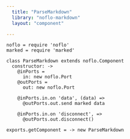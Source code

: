 ```yaml
---
  title: "ParseMarkdown"
  library: "noflo-markdown"
  layout: "component"

---
```


    noflo = require 'noflo'
    marked = require 'marked'
    
    class ParseMarkdown extends noflo.Component
      constructor: ->
        @inPorts =
          in: new noflo.Port
        @outPorts =
          out: new noflo.Port
    
        @inPorts.in.on 'data', (data) =>
          @outPorts.out.send marked data
    
        @inPorts.in.on 'disconnect', =>
          @outPorts.out.disconnect()
    
    exports.getComponent = -> new ParseMarkdown
    

